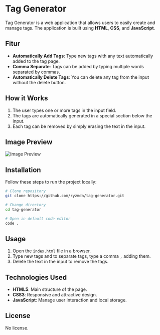 # Tag Generator

Tag Generator is a web application that allows users to easily create and manage tags. The application is built using **HTML**, **CSS**, and **JavaScript**.

## Fitur

- **Automatically Add Tags**: Type new tags with any text automatically added to the tag page.
- **Comma Separate**: Tags can be added by typing multiple words separated by commas.
- **Automatically Delete Tags**: You can delete any tag from the input without the delete button.

## How it Works

1. The user types one or more tags in the input field.
2. The tags are automatically generated in a special section below the input.
3. Each tag can be removed by simply erasing the text in the input.

## Image Preview

![Image Preview](https://github.com/user-attachments/assets/70cba4e5-0e6e-46c8-b2ff-ded275582f90)

## Installation

Follow these steps to run the project locally:

```bash
# Clone repository
git clone https://github.com/ryzmdn/tag-generator.git

# Change directory
cd tag-generator

# Open in default code editor
code .
```

## Usage

1. Open the `index.html` file in a browser.
2. Type new tags and to separate tags, type a comma `,` adding them.
3. Delete the text in the input to remove the tags.

## Technologies Used

- **HTML5**: Main structure of the page.
- **CSS3**: Responsive and attractive design.
- **JavaScript**: Manage user interaction and local storage.

## License

No license.
